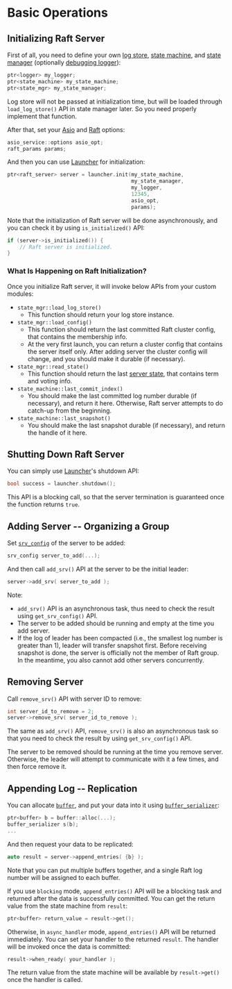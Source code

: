 

Basic Operations
================

Initializing Raft Server
------------------------
First of all, you need to define your own [log store](../include/libnuraft/log_store.hxx), [state machine](../include/libnuraft/state_machine.hxx), and [state manager](../include/libnuraft/state_mgr.hxx) (optionally [debugging logger](../include/libnuraft/logger.hxx)):
```C++
ptr<logger> my_logger;
ptr<state_machine> my_state_machine;
ptr<state_mgr> my_state_manager;
```
Log store will not be passed at initialization time, but will be loaded through `load_log_store()` API in state manager later. So you need properly implement that function.

After that, set your [Asio](../include/libnuraft/asio_service_options.hxx) and [Raft](../include/libnuraft/raft_params.hxx) options:
```C++
asio_service::options asio_opt;
raft_params params;
```

And then you can use [Launcher](../include/libnuraft/launcher.hxx) for initialization:
```C++
ptr<raft_server> server = launcher.init(my_state_machine,
                                        my_state_manager,
                                        my_logger,
                                        12345,
                                        asio_opt,
                                        params);
```
Note that the initialization of Raft server will be done asynchronously, and you can check it by using `is_initialized()` API:
```C++
if (server->is_initialized()) {
    // Raft server is initialized.
}
```

### What Is Happening on Raft Initialization? ###

Once you initialize Raft server, it will invoke below APIs from your custom modules:

* `state_mgr::load_log_store()`
    * This function should return your log store instance.
* `state_mgr::load_config()`
    * This function should return the last committed Raft cluster config, that contains the membership info.
    * At the very first launch, you can return a cluster config that contains the server itself only. After adding server the cluster config will change, and you should make it durable (if necessary).
* `state_mgr::read_state()`
    * This function should return the last [server state](../include/libnuraft/srv_state.hxx), that contains term and voting info.
* `state_machine::last_commit_index()`
    * You should make the last committed log number durable (if necessary), and return it here. Otherwise, Raft server attempts to do catch-up from the beginning.
* `state_machine::last_snapshot()`
    * You should make the last snapshot durable (if necessary), and return the handle of it here.


Shutting Down Raft Server
-------------------------
You can simply use [Launcher](../include/libnuraft/launcher.hxx)'s shutdown API:
```C++
bool success = launcher.shutdown();
```
This API is a blocking call, so that the server termination is guaranteed once the function returns `true`.

Adding Server -- Organizing a Group
---
Set [`srv_config`](../include/libnuraft/srv_config.hxx) of the server to be added:
```C++
srv_config server_to_add(...);
```

And then call `add_srv()` API at the server to be the initial leader:
```C++
server->add_srv( server_to_add );
```
Note:
* `add_srv()` API is an asynchronous task, thus need to check the result using `get_srv_config()` API.
* The server to be added should be running and empty at the time you add server.
* If the log of leader has been compacted (i.e., the smallest log number is greater than 1), leader will transfer snapshot first. Before receiving snapshot is done, the server is officially not the member of Raft group. In the meantime, you also cannot add other servers concurrently.

Removing Server
---
Call `remove_srv()` API with server ID to remove:
```C++
int server_id_to_remove = 2;
server->remove_srv( server_id_to_remove );
```
The same as `add_srv()` API, `remove_srv()` is also an asynchronous task so that you need to check the result by using `get_srv_config()` API.

The server to be removed should be running at the time you remove server. Otherwise, the leader will attempt to communicate with it a few times, and then force remove it.

Appending Log -- Replication
---
You can allocate [`buffer`](../include/libnuraft/buffer.hxx), and put your data into it using [`buffer_serializer`](../include/libnuraft/buffer_serializer.hxx):
```C++
ptr<buffer> b = buffer::alloc(...);
buffer_serializer s(b);
...
```
And then request your data to be replicated:
```C++
auto result = server->append_entries( {b} );
```
Note that you can put multiple buffers together, and a single Raft log number will be assigned to each buffer.

If you use `blocking` mode, `append_entries()` API will be a blocking task and returned after the data is successfully committed. You can get the return value from the state machine from `result`:
```C++
ptr<buffer> return_value = result->get();
```

Otherwise, in `async_handler` mode, `append_entries()` API will be returned immediately. You can set your handler to the returned `result`. The handler will be invoked once the data is committed:
```C++
result->when_ready( your_handler );
```
The return value from the state machine will be available by `result->get()` once the handler is called.